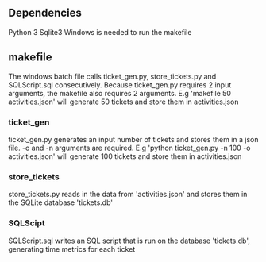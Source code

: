 ## Dependencies
Python 3
Sqlite3
Windows is needed to run the makefile

## makefile
The windows batch file calls ticket_gen.py, store_tickets.py and SQLScript.sql consecutively. Because ticket_gen.py requires 2 input arguments, the makefile also requires 2 arguments.
E.g 'makefile 50 activities.json' will generate 50 tickets and store them in activities.json

### ticket_gen
ticket_gen.py generates an input number of tickets and stores them in a json file. 
-o and -n arguments are required.
E.g 'python ticket_gen.py -n 100 -o activities.json' will generate 100 tickets and store them in activities.json

### store_tickets
store_tickets.py reads in the data from 'activities.json' and stores them in the SQLite database 'tickets.db'

### SQLScipt
SQLScript.sql writes an SQL script that is run on the database 'tickets.db', generating time metrics for each ticket
